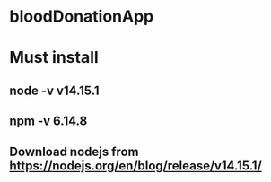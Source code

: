 # bloodDonationApp

# Must install
## node -v v14.15.1
## npm -v 6.14.8


## Download nodejs from https://nodejs.org/en/blog/release/v14.15.1/
